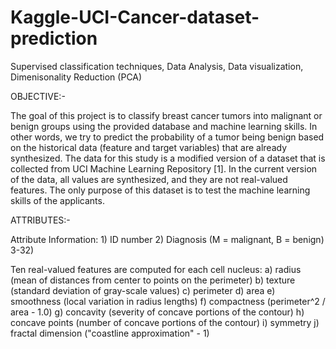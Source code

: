 # Kaggle-UCI-Cancer-dataset-prediction
Supervised classification techniques, Data Analysis, Data visualization, Dimenisonality Reduction (PCA)

OBJECTIVE:-

The goal of this project is to classify breast cancer tumors into malignant or benign groups using the provided database and machine learning skills. In other words, we try to predict the probability of a tumor being benign based on the historical data (feature and target variables) that are already synthesized. 
The data for this study is a modified version of a dataset that is collected from UCI Machine Learning Repository [1]. In the current version of the data, all values are synthesized, and they are not real-valued features. The only purpose of this dataset is to test the machine learning skills of the applicants. 

ATTRIBUTES:-

Attribute Information: 1) ID number 2) Diagnosis (M = malignant, B = benign) 3-32) 

Ten real-valued features are computed for each cell nucleus: 
a) radius (mean of distances from center to points on the perimeter) b) texture (standard deviation of gray-scale values) c) perimeter d) area e) smoothness (local variation in radius lengths) f) compactness (perimeter^2 / area - 1.0) g) concavity (severity of concave portions of the contour) h) concave points (number of concave portions of the contour) i) symmetry j) fractal dimension ("coastline approximation" - 1) 
